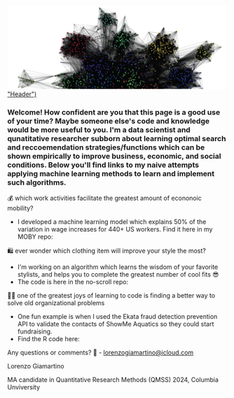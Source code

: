 [![Header](https://github.com/lorenzosg/lorenzosg/blob/f302083e825bb11a97e507350cb1c563c8b67cea/network_moby.png) "Header")](https://some-url.dev/)

### Welcome! How confident are you that this page is a good use of your time? Maybe someone else's code and knowledge would be more useful to you. I'm a data scientist and qunatitative researcher subborn about learning optimal search and reccoemendation strategies/functions which can be shown empirically to improve business, economic, and social conditions. Below you'll find links to my naive attempts applying machine learning methods to learn and implement such algorithms. 

💰 which work activities facilitate the greatest amount of econonoic mobility? 
   - I developed a machine learning model which explains 50% of the variation in wage increases for 440+ US workers. Find it here in my MOBY repo:

🛍️ ever wonder which clothing item will improve your style the most?
   - I'm working on an algorithm which learns the wisdom of your favorite stylists, and helps you to complete the greatest number of cool fits 😎
   - The code is here in the no-scroll repo: 

👷‍♂️ one of the greatest joys of learning to code is finding a better way to solve old organizational problems
   - One fun example is when I used the Ekata fraud detection prevention API to validate the contacts of ShowMe Aquatics so they could start fundraising.
   - Find the R code here: 
    
Any questions or comments?
📧 - lorenzogiamartino@icloud.com

Lorenzo Giamartino

MA candidate in Quantitative Research Methods (QMSS) 2024, Columbia Unviversity 

